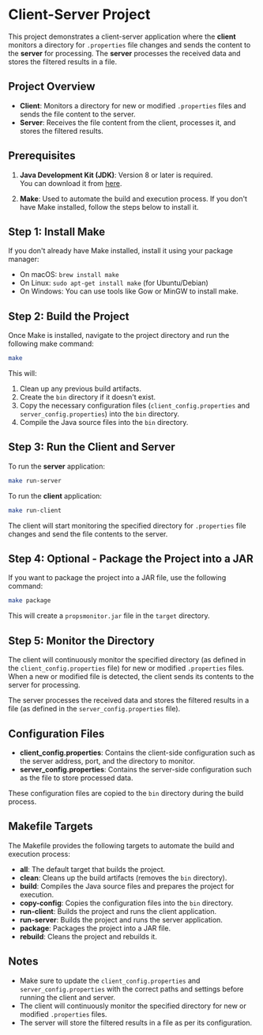 
# Client-Server Project

This project demonstrates a client-server application where the **client** monitors a directory for `.properties` file changes and sends the content to the **server** for processing. The **server** processes the received data and stores the filtered results in a file.

## Project Overview

- **Client**: Monitors a directory for new or modified `.properties` files and sends the file content to the server.
- **Server**: Receives the file content from the client, processes it, and stores the filtered results.

## Prerequisites

1. **Java Development Kit (JDK)**: Version 8 or later is required.  
   You can download it from [here](https://www.oracle.com/java/technologies/javase-downloads.html).

2. **Make**: Used to automate the build and execution process. If you don't have Make installed, follow the steps below to install it.

## Step 1: Install Make

If you don't already have Make installed, install it using your package manager:

- On macOS: `brew install make`
- On Linux: `sudo apt-get install make` (for Ubuntu/Debian)
- On Windows: You can use tools like Gow or MinGW to install make.

## Step 2: Build the Project

Once Make is installed, navigate to the project directory and run the following make command:

```bash
make
```

This will:

1. Clean up any previous build artifacts.
2. Create the `bin` directory if it doesn't exist.
3. Copy the necessary configuration files (`client_config.properties` and `server_config.properties`) into the `bin` directory.
4. Compile the Java source files into the `bin` directory.

## Step 3: Run the Client and Server

To run the **server** application:

```bash
make run-server
```

To run the **client** application:

```bash
make run-client
```

The client will start monitoring the specified directory for `.properties` file changes and send the file contents to the server.

## Step 4: Optional - Package the Project into a JAR

If you want to package the project into a JAR file, use the following command:

```bash
make package
```

This will create a `propsmonitor.jar` file in the `target` directory.

## Step 5: Monitor the Directory

The client will continuously monitor the specified directory (as defined in the `client_config.properties` file) for new or modified `.properties` files. When a new or modified file is detected, the client sends its contents to the server for processing.

The server processes the received data and stores the filtered results in a file (as defined in the `server_config.properties` file).

## Configuration Files

- **client_config.properties**: Contains the client-side configuration such as the server address, port, and the directory to monitor.
- **server_config.properties**: Contains the server-side configuration such as the file to store processed data.

These configuration files are copied to the `bin` directory during the build process.

## Makefile Targets

The Makefile provides the following targets to automate the build and execution process:

- **all**: The default target that builds the project.
- **clean**: Cleans up the build artifacts (removes the `bin` directory).
- **build**: Compiles the Java source files and prepares the project for execution.
- **copy-config**: Copies the configuration files into the `bin` directory.
- **run-client**: Builds the project and runs the client application.
- **run-server**: Builds the project and runs the server application.
- **package**: Packages the project into a JAR file.
- **rebuild**: Cleans the project and rebuilds it.

## Notes

- Make sure to update the `client_config.properties` and `server_config.properties` with the correct paths and settings before running the client and server.
- The client will continuously monitor the specified directory for new or modified `.properties` files.
- The server will store the filtered results in a file as per its configuration.
